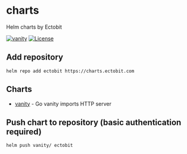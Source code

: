 # charts

Helm charts by Ectobit

[![vanity](https://github.com/ectobit/charts/actions/workflows/vanity.yml/badge.svg)](https://github.com/ectobit/charts/actions/workflows/vanity.yml)
[![License](https://img.shields.io/github/license/ectobit/vanity)](LICENSE)

## Add repository

`helm repo add ectobit https://charts.ectobit.com`

## Charts

- [vanity](vanity/README.md) - Go vanity imports HTTP server

## Push chart to repository (basic authentication required)

`helm push vanity/ ectobit`
